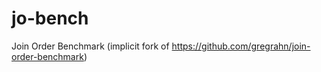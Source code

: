 # jo-bench
Join Order Benchmark (implicit fork of https://github.com/gregrahn/join-order-benchmark)
